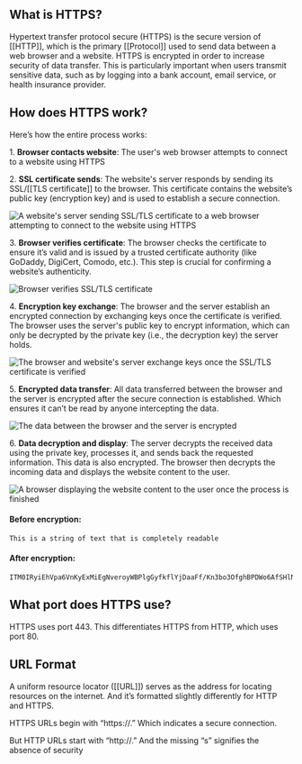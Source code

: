## What is HTTPS?

Hypertext transfer protocol secure (HTTPS) is the secure version of [[HTTP]], which is the primary [[Protocol]] used to send data between a web browser and a website. HTTPS is encrypted in order to increase security of data transfer. This is particularly important when users transmit sensitive data, such as by logging into a bank account, email service, or health insurance provider.

## How does HTTPS work?

Here’s how the entire process works:

1. **Browser contacts website**: The user's web browser attempts to connect to a website using HTTPS

2. **SSL certificate sends**: The website's server responds by sending its SSL/[[TLS certificate]] to the browser. This certificate contains the website’s public key (encryption key) and is used to establish a secure connection.

![A website's server sending SSL/TLS certificate to a web browser attempting to connect to the website using HTTPS](https://static.semrush.com/blog/uploads/media/5e/fa/5efa02276f59f4edfebcc8254e75f88d/71dc95b01075afce7fdd48a7c0edfe75/haBJQA2lEdk-HxLfcvGx3ugI8R8uYdSzTYd3piGGBntFLww9rGEoUMzWxfGJIiav0AjpI-zwtp4zW7wkIyiwzln_qhgXvFN-OyHUg9rjPUY-21yVnz9Sd4sh_H6PpMd-t1Nfka65JRvOHGUXjg6REGg.png)

3. **Browser verifies certificate**: The browser checks the certificate to ensure it’s valid and is issued by a trusted certificate authority (like GoDaddy, DigiCert, Comodo, etc.). This step is crucial for confirming a website’s authenticity.

![Browser verifies SSL/TLS certificate](https://static.semrush.com/blog/uploads/media/9d/4e/9d4e677d3dd2f4131f2c9349ac7d59bc/b1c476982e7bd5a3c3b1094dedc97e33/wzVoLU_IhmwN3SC6Ne3YH1LqAPDGOgcYbWcT08_U3yYjR2z2H-18xem2QZDkxMIoNx65fISLBamUxbOI2iEIh3U3tMSnqVuJknAWXVJYL5bcFWAu-EZo0dKUso5jQGVfMPTgtTcOfGGJPFMEkjgNXx0.png)

4. **Encryption key exchange**: The browser and the server establish an encrypted connection by exchanging keys once the certificate is verified. The browser uses the server's public key to encrypt information, which can only be decrypted by the private key (i.e., the decryption key) the server holds.

![The browser and website's server exchange keys once the SSL/TLS certificate is verified](https://static.semrush.com/blog/uploads/media/ae/27/ae271d1b7da5cdf4857581cd2b0c868d/075b627cd2e4b32534c336f22922f22d/6e4b0ckg374hLCOtNo_zxOKjcETok65G9jkkCBJLP78pNn72w_alY-dkAzKRIkhQRi85R-iZhkuAjoVwkHcnv0HipoXA3tlbG-7lryK7yUqdYbvUKeuMIUoNBZ9mF8GhUOxDdAjQIvs6FF-6VxVS0j8.png)

5. **Encrypted data transfer**: All data transferred between the browser and the server is encrypted after the secure connection is established. Which ensures it can’t be read by anyone intercepting the data.

![The data between the browser and the server is encrypted](https://static.semrush.com/blog/uploads/media/4b/30/4b30307e90a5f5c7f6a727f552aeac75/ace5a77049e26168f5d88577e5c4a00e/0OlW8GCW0NoxzPo8OtRjXp-77MoDQfS46fg022xyy-woLoWx8jVcQTadNev91gm2mZ5NNBAJiCgTLoxp7Ln20ew0JqJ0n7661VkI4XTO1v9IY8VeiqgyyrI352RuoTXUcRgLvX6nDOU0HtqxyQ9n3YU.png)

6. **Data decryption and display**: The server decrypts the received data using the private key, processes it, and sends back the requested information. This data is also encrypted. The browser then decrypts the incoming data and displays the website content to the user.

![A browser displaying the website content to the user once the process is finished](https://static.semrush.com/blog/uploads/media/31/17/3117e66bc0a3e9c7df806ef5cd13cad6/cfac907acf4dc4cb99bfceac2e41d819/4WO4ydADsntrAKzhcPz8qtEGsG3_bxqzej_6PbZUfMn7u4VSTL9OSeSEoe_uErwHlkFWOJZl-refVE-nXuXMownsbISMfxhEzh20zD7irKROAhd80hA14DkpEfFPUBFB6TjytsdvItonTbNFmrzAw6g.png)

#### Before encryption:

```
This is a string of text that is completely readable
```

#### After encryption:

```
ITM0IRyiEhVpa6VnKyExMiEgNveroyWBPlgGyfkflYjDaaFf/Kn3bo3OfghBPDWo6AfSHlNtL8N7ITEwIXc1gU5X73xMsJormzzXlwOyrCs+9XCPk63Y+z0=
```
## What port does HTTPS use?

HTTPS uses port 443. This differentiates HTTPS from HTTP, which uses port 80.

## URL Format

A uniform resource locator ([[URL]]) serves as the address for locating resources on the internet. And it’s formatted slightly differently for HTTP and HTTPS. 

HTTPS URLs begin with “https://.” Which indicates a secure connection. 

But HTTP URLs start with “http://.” And the missing “s” signifies the absence of security